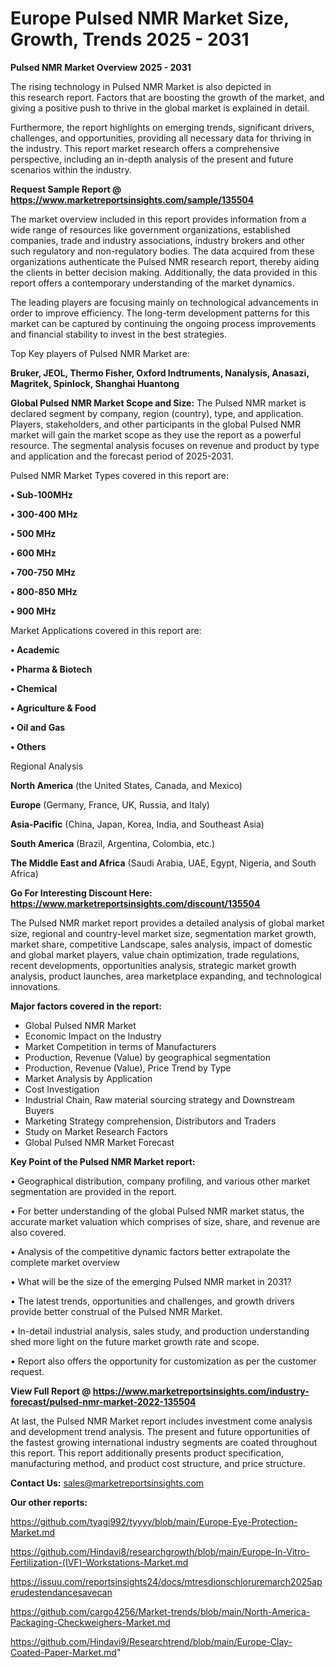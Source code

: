 # Europe Pulsed NMR Market Size, Growth, Trends 2025 - 2031

<Strong> Pulsed NMR Market Overview 2025 - 2031</strong>

The rising technology in Pulsed NMR Market is also depicted in this research report. Factors that are boosting the growth of the market, and giving a positive push to thrive in the global market is explained in detail.

Furthermore, the report highlights on emerging trends, significant drivers, challenges, and opportunities, providing all necessary data for thriving in the industry. This report market research offers a comprehensive perspective, including an in-depth analysis of the present and future scenarios within the industry.

<strong>Request Sample Report @ <a href=https://www.marketreportsinsights.com/sample/135504>https://www.marketreportsinsights.com/sample/135504</a></strong>

The market overview included in this report provides information from a wide range of resources like government organizations, established companies, trade and industry associations, industry brokers and other such regulatory and non-regulatory bodies. The data acquired from these organizations authenticate the Pulsed NMR research report, thereby aiding the clients in better decision making. Additionally, the data provided in this report offers a contemporary understanding of the market dynamics.

The leading players are focusing mainly on technological advancements in order to improve efficiency. The long-term development patterns for this market can be captured by continuing the ongoing process improvements and financial stability to invest in the best strategies.

Top Key players of Pulsed NMR Market are:

<strong>Bruker, JEOL, Thermo Fisher, Oxford Indtruments, Nanalysis, Anasazi, Magritek, Spinlock, Shanghai Huantong</strong>

<strong><b>Global Pulsed NMR Market Scope and Size:</b></strong>
The Pulsed NMR market is declared segment by company, region (country), type, and application. Players, stakeholders, and other participants in the global Pulsed NMR market will gain the market scope as they use the report as a powerful resource. The segmental analysis focuses on revenue and product by type and application and the forecast period of 2025-2031.

Pulsed NMR Market Types covered in this report are:

<strong>• Sub-100MHz

• 300-400 MHz

• 500 MHz

• 600 MHz

• 700-750 MHz

• 800-850 MHz

• 900 MHz</strong>

Market Applications covered in this report are:

<strong>• Academic

• Pharma & Biotech

• Chemical

• Agriculture & Food

• Oil and Gas

• Others</strong> 

Regional Analysis

<strong>North America</strong> (the United States, Canada, and Mexico)

<strong>Europe</strong> (Germany, France, UK, Russia, and Italy)

<strong>Asia-Pacific</strong> (China, Japan, Korea, India, and Southeast Asia)

<strong>South America</strong> (Brazil, Argentina, Colombia, etc.)

<strong>The Middle East and Africa</strong> (Saudi Arabia, UAE, Egypt, Nigeria, and South Africa)

<strong>Go For Interesting Discount Here: <a href=https://www.marketreportsinsights.com/discount/135504>https://www.marketreportsinsights.com/discount/135504</a></strong>

The Pulsed NMR market report provides a detailed analysis of global market size, regional and country-level market size, segmentation market growth, market share, competitive Landscape, sales analysis, impact of domestic and global market players, value chain optimization, trade regulations, recent developments, opportunities analysis, strategic market growth analysis, product launches, area marketplace expanding, and technological innovations.

<strong><b>Major factors covered in the report:</b></strong>
<ul>
  <li>Global Pulsed NMR Market </li>
  <li>Economic Impact on the Industry</li>
  <li>Market Competition in terms of Manufacturers</li>
  <li>Production, Revenue (Value) by geographical segmentation</li>
  <li>Production, Revenue (Value), Price Trend by Type</li>
  <li>Market Analysis by Application</li>
  <li>Cost Investigation</li>
  <li>Industrial Chain, Raw material sourcing strategy and Downstream Buyers</li>
  <li>Marketing Strategy comprehension, Distributors and Traders</li>
  <li>Study on Market Research Factors</li>
  <li>Global Pulsed NMR Market Forecast</li>
</ul>

<strong><b>Key Point of the Pulsed NMR Market report:</b></strong>

• Geographical distribution, company profiling, and various other market segmentation are provided in the report.

• For better understanding of the global Pulsed NMR market status, the accurate market valuation which comprises of size, share, and revenue are also covered.

• Analysis of the competitive dynamic factors better extrapolate the complete market overview

• What will be the size of the emerging Pulsed NMR market in 2031?

• The latest trends, opportunities and challenges, and growth drivers provide better construal of the Pulsed NMR Market.

• In-detail industrial analysis, sales study, and production understanding shed more light on the future market growth rate and scope.

• Report also offers the opportunity for customization as per the customer request.

<strong><b>View Full Report @ <a href=https://www.marketreportsinsights.com/industry-forecast/pulsed-nmr-market-2022-135504>https://www.marketreportsinsights.com/industry-forecast/pulsed-nmr-market-2022-135504</a></b></strong>


At last, the Pulsed NMR Market report includes investment come analysis and development trend analysis. The present and future opportunities of the fastest growing international industry segments are coated throughout this report. This report additionally presents product specification, manufacturing method, and product cost structure, and price structure.

<strong>Contact Us:</strong>
sales@marketreportsinsights.com

<strong>Our other reports:</strong>

<a href=https://github.com/tyagi992/tyyyy/blob/main/Europe-Eye-Protection-Market.md>https://github.com/tyagi992/tyyyy/blob/main/Europe-Eye-Protection-Market.md</a>

<a href=https://github.com/Hindavi8/researchgrowth/blob/main/Europe-In-Vitro-Fertilization-(IVF)-Workstations-Market.md>https://github.com/Hindavi8/researchgrowth/blob/main/Europe-In-Vitro-Fertilization-(IVF)-Workstations-Market.md</a>

<a href=https://issuu.com/reportsinsights24/docs/mtresdionschloruremarch2025aperudestendancesavecan>https://issuu.com/reportsinsights24/docs/mtresdionschloruremarch2025aperudestendancesavecan</a>

<a href=https://github.com/cargo4256/Market-trends/blob/main/North-America-Packaging-Checkweighers-Market.md>https://github.com/cargo4256/Market-trends/blob/main/North-America-Packaging-Checkweighers-Market.md</a>

<a href=https://github.com/Hindavi9/Researchtrend/blob/main/Europe-Clay-Coated-Paper-Market.md>https://github.com/Hindavi9/Researchtrend/blob/main/Europe-Clay-Coated-Paper-Market.md</a>"
